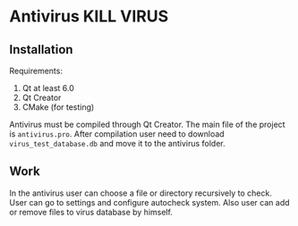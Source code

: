 # Antivirus KILL VIRUS

## Installation
Requirements:

 1. Qt at least 6.0 	
 2. Qt Creator
 3. CMake (for testing)

Antivirus must be compiled through Qt Creator. The main file of the project is `antivirus.pro`. After compilation user need to download `virus_test_database.db` and move it to the antivirus folder.
## Work
In the antivirus user can choose a file or directory recursively to check. User can go to settings and configure autocheck system. Also user can add or remove files to virus database by himself.

